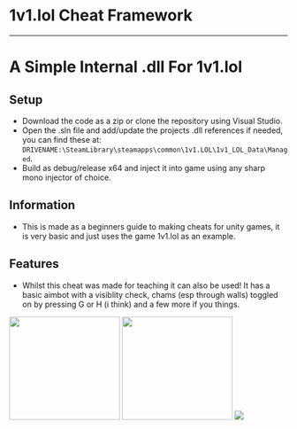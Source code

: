 # 1v1.lol Cheat Framework
-----------------------------

# A Simple Internal .dll For 1v1.lol

## Setup
- Download the code as a zip or clone the repository using Visual Studio.
- Open the .sln file and add/update the projects .dll references if needed, you can find these at: `DRIVENAME:\SteamLibrary\steamapps\common\1v1.LOL\1v1_LOL_Data\Managed`.
- Build as debug/release x64 and inject it into game using any sharp mono injector of choice.

## Information
- This is made as a beginners guide to making cheats for unity games, it is very basic and just uses the game 1v1.lol as an example.

## Features
- Whilst this cheat was made for teaching it can also be used! It has a basic aimbot with a visiblity check, chams (esp through walls) toggled on by pressing G or H (i think) and a few more if you things.

<p align="left">
  <img src="https://media.tenor.com/m6C7F1L78cYAAAAM/angry-korean.gif" width="200" height="186">
  <img src="https://www.mkgifs.com/wp-content/uploads/2022/10/Griddy-gif.gif" width="200" height="186">
  <img src="https://media4.giphy.com/media/V9HYXZCXR1O1xYtjWG/200w.gif?cid=6c09b9520167266uyrbj8o40a1fnscebnm8m2x5chctte1tl&ep=v1_gifs_search&rid=200w.gif&ct=g">
</p>
